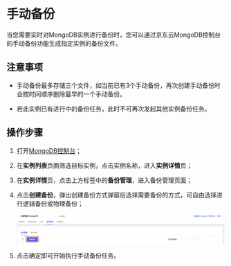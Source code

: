 # 手动备份

当您需要实时对MongoDB实例进行备份时，您可以通过京东云MongoDB控制台的手动备份功能生成指定实例的备份文件。



## 注意事项

- 手动备份最多存储三个文件，如当前已有3个手动备份，再次创建手动备份时会按时间顺序删除最早的一个手动备份。

- 若此实例已有进行中的备份任务，此时不可再次发起其他实例备份任务。



## 操作步骤

1. 打开[MongoDB控制台](https://mongodb-console.jdcloud.com/mongodb)；

2. 在**实例列表**页面筛选目标实例，点击实例名称，进入**实例详情**页；

3. 在**实例详情**页，点击上方标签中的**备份管理**，进入备份管理页面；

4. 点击**创建备份**，弹出创建备份方式弹窗后选择需要备份的方式，可自由选择进行逻辑备份或物理备份；

   ![img](../../../../../image/mongodb/manualBackup.png)

   

5. 点击确定即可开始执行手动备份任务。